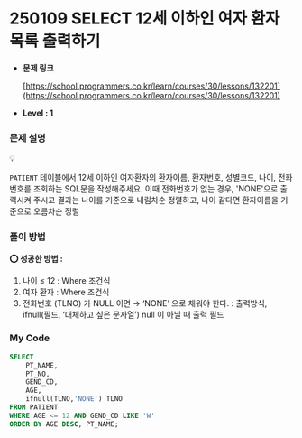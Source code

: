 # 250109 SELECT 12세 이하인 여자 환자 목록 출력하기

- **문제 링크**
    
    [https://school.programmers.co.kr/learn/courses/30/lessons/132201](https://school.programmers.co.kr/learn/courses/30/lessons/132201)
    
- **Level : 1**

### 문제 설명

<aside>
💡

`PATIENT` 테이블에서 12세 이하인 여자환자의 환자이름, 환자번호, 성별코드, 나이, 전화번호를 조회하는 SQL문을 작성해주세요. 이때 전화번호가 없는 경우, 'NONE'으로 출력시켜 주시고 결과는 나이를 기준으로 내림차순 정렬하고, 나이 같다면 환자이름을 기준으로 오름차순 정렬

</aside>

### 풀이 방법

<aside>

**⭕ 성공한 방법 :** 

1. 나이 ≤ 12 : Where 조건식
2. 여자 환자 : Where 조건식
3. 전화번호 (TLNO) 가 NULL 이면 → ‘NONE’ 으로 채워야 한다. : 출력방식, ifnull(필드, ‘대체하고 싶은 문자열’) null 이 아닐 때 출력 필드
</aside>

### My Code

```sql
SELECT 
    PT_NAME, 
    PT_NO, 
    GEND_CD, 
    AGE,
    ifnull(TLNO,'NONE') TLNO 
FROM PATIENT 
WHERE AGE <= 12 AND GEND_CD LIKE 'W'
ORDER BY AGE DESC, PT_NAME;
```